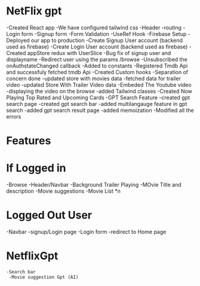 # NetFlix gpt
-Created React app
-We have configured tailwind css
-Header
-routing
-Login form 
-Signup form
-Form Validation
-UseRef Hook
-Firebase Setup
-Deployed our app to production 
-Create Signup User account (backend used as firebase)
-Create Login User account (backend used as firebase)
-Created appStore redux with UserSlice
-Bug fix of signup user and displayname 
-Redirect user using the params /browse 
-Unsubscribed the onAuthstateChanged callback
-Added to constants 
-Registered Tmdb Api and successfuly fetched tmdb Api
-Created Custom hooks 
-Separation of concern done 
-updated store with movies data 
-fetched data for trailer video 
-updated Store With Trailer Video data 
-Embeded The Youtube video
-displaying the video on the browse 
-added Tailwind classes 
-Created Now Playing Top Rated and Upcoming Cards 
-GPT Search Feature 
-created gpt search page
-created gpt search bar 
-added multilangauge feature in gpt search
-added gpt search result page
-added memoization
-Modified all the errors




# Features
# If Logged in 
-Browse
   -Header/Navbar
    -Background Trailer Playing
     -MOvie Title and description 
      -Movie suggestions
       -Movie List *n 

# Logged Out User
-Navbar 
 -signup/Login page
  -Login form
   -redirect to Home page 

# NetflixGpt
    -Search bar 
     -Movie suggestion Gpt (AI)

